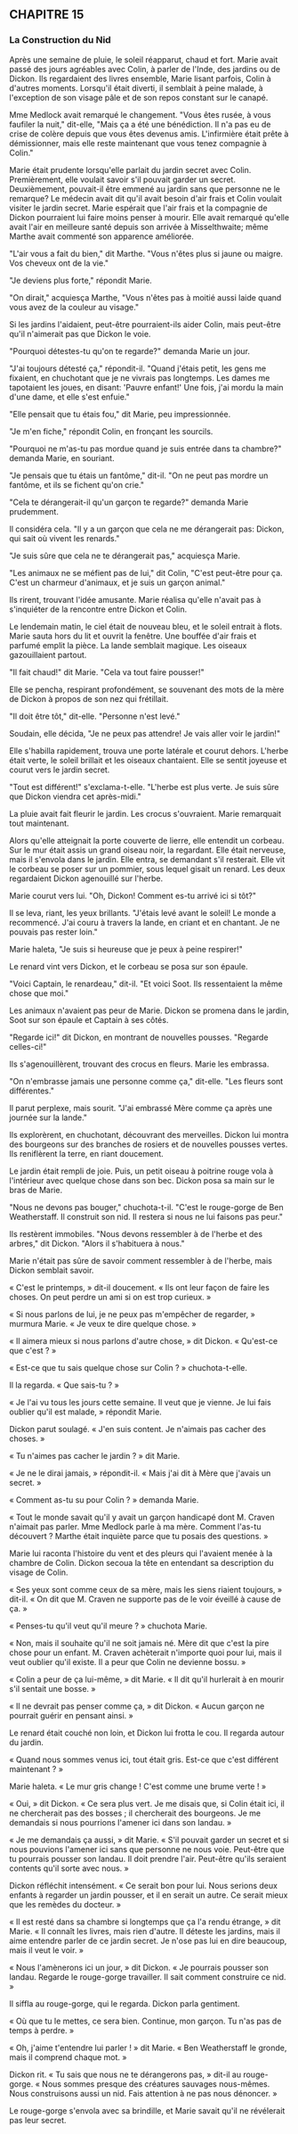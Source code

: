 ## CHAPITRE 15
### La Construction du Nid
Après une semaine de pluie, le soleil réapparut, chaud et fort. Marie avait passé des jours agréables avec Colin, à parler de l'Inde, des jardins ou de Dickon. Ils regardaient des livres ensemble, Marie lisant parfois, Colin à d'autres moments. Lorsqu'il était diverti, il semblait à peine malade, à l'exception de son visage pâle et de son repos constant sur le canapé.

Mme Medlock avait remarqué le changement. "Vous êtes rusée, à vous faufiler la nuit," dit-elle, "Mais ça a été une bénédiction. Il n'a pas eu de crise de colère depuis que vous êtes devenus amis. L'infirmière était prête à démissionner, mais elle reste maintenant que vous tenez compagnie à Colin."

Marie était prudente lorsqu'elle parlait du jardin secret avec Colin. Premièrement, elle voulait savoir s'il pouvait garder un secret. Deuxièmement, pouvait-il être emmené au jardin sans que personne ne le remarque? Le médecin avait dit qu'il avait besoin d'air frais et Colin voulait visiter le jardin secret. Marie espérait que l'air frais et la compagnie de Dickon pourraient lui faire moins penser à mourir. Elle avait remarqué qu'elle avait l'air en meilleure santé depuis son arrivée à Misselthwaite; même Marthe avait commenté son apparence améliorée.

"L'air vous a fait du bien," dit Marthe. "Vous n'êtes plus si jaune ou maigre. Vos cheveux ont de la vie."

"Je deviens plus forte," répondit Marie.

"On dirait," acquiesça Marthe, "Vous n'êtes pas à moitié aussi laide quand vous avez de la couleur au visage."

Si les jardins l'aidaient, peut-être pourraient-ils aider Colin, mais peut-être qu'il n'aimerait pas que Dickon le voie.

"Pourquoi détestes-tu qu'on te regarde?" demanda Marie un jour.

"J'ai toujours détesté ça," répondit-il. "Quand j'étais petit, les gens me fixaient, en chuchotant que je ne vivrais pas longtemps. Les dames me tapotaient les joues, en disant: 'Pauvre enfant!' Une fois, j'ai mordu la main d'une dame, et elle s'est enfuie."

"Elle pensait que tu étais fou," dit Marie, peu impressionnée.

"Je m'en fiche," répondit Colin, en fronçant les sourcils.

"Pourquoi ne m'as-tu pas mordue quand je suis entrée dans ta chambre?" demanda Marie, en souriant.

"Je pensais que tu étais un fantôme," dit-il. "On ne peut pas mordre un fantôme, et ils se fichent qu'on crie."

"Cela te dérangerait-il qu'un garçon te regarde?" demanda Marie prudemment.

Il considéra cela. "Il y a un garçon que cela ne me dérangerait pas: Dickon, qui sait où vivent les renards."

"Je suis sûre que cela ne te dérangerait pas," acquiesça Marie.

"Les animaux ne se méfient pas de lui," dit Colin, "C'est peut-être pour ça. C'est un charmeur d'animaux, et je suis un garçon animal."

Ils rirent, trouvant l'idée amusante. Marie réalisa qu'elle n'avait pas à s'inquiéter de la rencontre entre Dickon et Colin.

Le lendemain matin, le ciel était de nouveau bleu, et le soleil entrait à flots. Marie sauta hors du lit et ouvrit la fenêtre. Une bouffée d'air frais et parfumé emplit la pièce. La lande semblait magique. Les oiseaux gazouillaient partout.

"Il fait chaud!" dit Marie. "Cela va tout faire pousser!"

Elle se pencha, respirant profondément, se souvenant des mots de la mère de Dickon à propos de son nez qui frétillait.

"Il doit être tôt," dit-elle. "Personne n'est levé."

Soudain, elle décida, "Je ne peux pas attendre! Je vais aller voir le jardin!"

Elle s'habilla rapidement, trouva une porte latérale et courut dehors. L'herbe était verte, le soleil brillait et les oiseaux chantaient. Elle se sentit joyeuse et courut vers le jardin secret.

"Tout est différent!" s'exclama-t-elle. "L'herbe est plus verte. Je suis sûre que Dickon viendra cet après-midi."

La pluie avait fait fleurir le jardin. Les crocus s'ouvraient. Marie remarquait tout maintenant.

Alors qu'elle atteignait la porte couverte de lierre, elle entendit un corbeau. Sur le mur était assis un grand oiseau noir, la regardant. Elle était nerveuse, mais il s'envola dans le jardin. Elle entra, se demandant s'il resterait. Elle vit le corbeau se poser sur un pommier, sous lequel gisait un renard. Les deux regardaient Dickon agenouillé sur l'herbe.

Marie courut vers lui. "Oh, Dickon! Comment es-tu arrivé ici si tôt?"

Il se leva, riant, les yeux brillants. "J'étais levé avant le soleil! Le monde a recommencé. J'ai couru à travers la lande, en criant et en chantant. Je ne pouvais pas rester loin."

Marie haleta, "Je suis si heureuse que je peux à peine respirer!"

Le renard vint vers Dickon, et le corbeau se posa sur son épaule.

"Voici Captain, le renardeau," dit-il. "Et voici Soot. Ils ressentaient la même chose que moi."

Les animaux n'avaient pas peur de Marie. Dickon se promena dans le jardin, Soot sur son épaule et Captain à ses côtés.

"Regarde ici!" dit Dickon, en montrant de nouvelles pousses. "Regarde celles-ci!"

Ils s'agenouillèrent, trouvant des crocus en fleurs. Marie les embrassa.

"On n'embrasse jamais une personne comme ça," dit-elle. "Les fleurs sont différentes."

Il parut perplexe, mais sourit. "J'ai embrassé Mère comme ça après une journée sur la lande."

Ils explorèrent, en chuchotant, découvrant des merveilles. Dickon lui montra des bourgeons sur des branches de rosiers et de nouvelles pousses vertes. Ils reniflèrent la terre, en riant doucement.

Le jardin était rempli de joie. Puis, un petit oiseau à poitrine rouge vola à l'intérieur avec quelque chose dans son bec. Dickon posa sa main sur le bras de Marie.

"Nous ne devons pas bouger," chuchota-t-il. "C'est le rouge-gorge de Ben Weatherstaff. Il construit son nid. Il restera si nous ne lui faisons pas peur."

Ils restèrent immobiles. "Nous devons ressembler à de l'herbe et des arbres," dit Dickon. "Alors il s'habituera à nous."

Marie n'était pas sûre de savoir comment ressembler à de l'herbe, mais Dickon semblait savoir.

« C'est le printemps, » dit-il doucement. « Ils ont leur façon de faire les choses. On peut perdre un ami si on est trop curieux. »

« Si nous parlons de lui, je ne peux pas m'empêcher de regarder, » murmura Marie. « Je veux te dire quelque chose. »

« Il aimera mieux si nous parlons d'autre chose, » dit Dickon. « Qu'est-ce que c'est ? »

« Est-ce que tu sais quelque chose sur Colin ? » chuchota-t-elle.

Il la regarda. « Que sais-tu ? »

« Je l'ai vu tous les jours cette semaine. Il veut que je vienne. Je lui fais oublier qu'il est malade, » répondit Marie.

Dickon parut soulagé. « J'en suis content. Je n'aimais pas cacher des choses. »

« Tu n'aimes pas cacher le jardin ? » dit Marie.

« Je ne le dirai jamais, » répondit-il. « Mais j'ai dit à Mère que j'avais un secret. »

« Comment as-tu su pour Colin ? » demanda Marie.

« Tout le monde savait qu'il y avait un garçon handicapé dont M. Craven n'aimait pas parler. Mme Medlock parle à ma mère. Comment l'as-tu découvert ? Marthe était inquiète parce que tu posais des questions. »

Marie lui raconta l'histoire du vent et des pleurs qui l'avaient menée à la chambre de Colin. Dickon secoua la tête en entendant sa description du visage de Colin.

« Ses yeux sont comme ceux de sa mère, mais les siens riaient toujours, » dit-il. « On dit que M. Craven ne supporte pas de le voir éveillé à cause de ça. »

« Penses-tu qu'il veut qu'il meure ? » chuchota Marie.

« Non, mais il souhaite qu'il ne soit jamais né. Mère dit que c'est la pire chose pour un enfant. M. Craven achèterait n'importe quoi pour lui, mais il veut oublier qu'il existe. Il a peur que Colin ne devienne bossu. »

« Colin a peur de ça lui-même, » dit Marie. « Il dit qu'il hurlerait à en mourir s'il sentait une bosse. »

« Il ne devrait pas penser comme ça, » dit Dickon. « Aucun garçon ne pourrait guérir en pensant ainsi. »

Le renard était couché non loin, et Dickon lui frotta le cou. Il regarda autour du jardin.

« Quand nous sommes venus ici, tout était gris. Est-ce que c'est différent maintenant ? »

Marie haleta. « Le mur gris change ! C'est comme une brume verte ! »

« Oui, » dit Dickon. « Ce sera plus vert. Je me disais que, si Colin était ici, il ne chercherait pas des bosses ; il chercherait des bourgeons. Je me demandais si nous pourrions l'amener ici dans son landau. »

« Je me demandais ça aussi, » dit Marie. « S'il pouvait garder un secret et si nous pouvions l'amener ici sans que personne ne nous voie. Peut-être que tu pourrais pousser son landau. Il doit prendre l'air. Peut-être qu'ils seraient contents qu'il sorte avec nous. »

Dickon réfléchit intensément. « Ce serait bon pour lui. Nous serions deux enfants à regarder un jardin pousser, et il en serait un autre. Ce serait mieux que les remèdes du docteur. »

« Il est resté dans sa chambre si longtemps que ça l'a rendu étrange, » dit Marie. « Il connaît les livres, mais rien d'autre. Il déteste les jardins, mais il aime entendre parler de ce jardin secret. Je n'ose pas lui en dire beaucoup, mais il veut le voir. »

« Nous l'amènerons ici un jour, » dit Dickon. « Je pourrais pousser son landau. Regarde le rouge-gorge travailler. Il sait comment construire ce nid. »

Il siffla au rouge-gorge, qui le regarda. Dickon parla gentiment.

« Où que tu le mettes, ce sera bien. Continue, mon garçon. Tu n'as pas de temps à perdre. »

« Oh, j'aime t'entendre lui parler ! » dit Marie. « Ben Weatherstaff le gronde, mais il comprend chaque mot. »

Dickon rit. « Tu sais que nous ne te dérangerons pas, » dit-il au rouge-gorge. « Nous sommes presque des créatures sauvages nous-mêmes. Nous construisons aussi un nid. Fais attention à ne pas nous dénoncer. »

Le rouge-gorge s'envola avec sa brindille, et Marie savait qu'il ne révélerait pas leur secret.